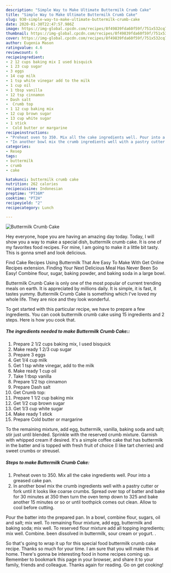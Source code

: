 ```yaml
---
description: "Simple Way to Make Ultimate Buttermilk Crumb Cake"
title: "Simple Way to Make Ultimate Buttermilk Crumb Cake"
slug: 930-simple-way-to-make-ultimate-buttermilk-crumb-cake
date: 2020-01-30T22:47:57.986Z
image: https://img-global.cpcdn.com/recipes/8f49839fda60f59f/751x532cq70/buttermilk-crumb-cake-recipe-main-photo.jpg
thumbnail: https://img-global.cpcdn.com/recipes/8f49839fda60f59f/751x532cq70/buttermilk-crumb-cake-recipe-main-photo.jpg
cover: https://img-global.cpcdn.com/recipes/8f49839fda60f59f/751x532cq70/buttermilk-crumb-cake-recipe-main-photo.jpg
author: Eugenia Mason
ratingvalue: 4.6
reviewcount: 6
recipeingredient:
- 2 12 cups baking mix I used bisquick
- 1 23 cup sugar
- 3 eggs
- 14 cup milk
- 1 tsp white vinegar add to the milk
- 1 cup oil
- 1 tbsp vanilla
- 12 tsp cinnamon
- Dash salt
-  Crumb top
- 1 12 cup baking mix
- 12 cup brown sugar
- 13 cup white sugar
- 1 stick
-  Cold butter or margarine
recipeinstructions:
- "Preheat oven to 350. Mix all the cake ingredients well. Pour into a greased cake pan."
- "In another bowl mix the crumb ingredients well with a pastry cutter or fork until it looks like coarse crumbs. Spread over top of batter and bake for 30 minutes at 350 then turn the oven temp down to 325 and bake another 15 minutes or so or until toothpick comes out clean. Allow to cool before cutting."
categories:
- Resep
tags:
- buttermilk
- crumb
- cake

katakunci: buttermilk crumb cake
nutrition: 262 calories
recipecuisine: Indonesian
preptime: "PT36M"
cooktime: "PT2H"
recipeyield: "2"
recipecategory: Lunch

---
```



![Buttermilk Crumb Cake](https://img-global.cpcdn.com/recipes/8f49839fda60f59f/751x532cq70/buttermilk-crumb-cake-recipe-main-photo.jpg)

Hey everyone, hope you are having an amazing day today. Today, I will show you a way to make a special dish, buttermilk crumb cake. It is one of my favorites food recipes. For mine, I am going to make it a little bit tasty. This is gonna smell and look delicious.

Find Cake Recipes Using Buttermilk That Are Easy To Make With Get Online Recipes extension. Finding Your Next Delicious Meal Has Never Been So Easy! Combine flour, sugar, baking powder, and baking soda in a large bowl.

Buttermilk Crumb Cake is only one of the most popular of current trending meals on earth. It is appreciated by millions daily. It is simple, it is fast, it tastes yummy. Buttermilk Crumb Cake is something which I've loved my whole life. They are nice and they look wonderful.


To get started with this particular recipe, we have to prepare a few ingredients. You can cook buttermilk crumb cake using 15 ingredients and 2 steps. Here is how you cook that.

##### The ingredients needed to make Buttermilk Crumb Cake::

1. Prepare 2 1/2 cups baking mix, I used bisquick
1. Make ready 1 2/3 cup sugar
1. Prepare 3 eggs
1. Get 1/4 cup milk
1. Get 1 tsp white vinegar, add to the milk
1. Make ready 1 cup oil
1. Take 1 tbsp vanilla
1. Prepare 1/2 tsp cinnamon
1. Prepare Dash salt
1. Get  Crumb top:
1. Prepare 1 1/2 cup baking mix
1. Get 1/2 cup brown sugar
1. Get 1/3 cup white sugar
1. Make ready 1 stick
1. Prepare  Cold butter or margarine


To the remaining mixture, add egg, buttermilk, vanilla, baking soda and salt; stir just until blended. Sprinkle with the reserved crumb mixture. Garnish with whipped cream if desired. It&#39;s a simple coffee cake that has buttermilk in the batter and is topped with fresh fruit of choice (I like tart cherries) and sweet crumbs or streusel. 

##### Steps to make Buttermilk Crumb Cake:

1. Preheat oven to 350. Mix all the cake ingredients well. Pour into a greased cake pan.
1. In another bowl mix the crumb ingredients well with a pastry cutter or fork until it looks like coarse crumbs. Spread over top of batter and bake for 30 minutes at 350 then turn the oven temp down to 325 and bake another 15 minutes or so or until toothpick comes out clean. Allow to cool before cutting.


Pour the batter into the prepared pan. In a bowl, combine flour, sugars, oil and salt; mix well. To remaining flour mixture, add egg, buttermilk and baking soda; mix well. To reserved flour mixture add all topping ingredients; mix well. Combine. been dissolved in buttermilk, sour cream or yogurt. . 

So that's going to wrap it up for this special food buttermilk crumb cake recipe. Thanks so much for your time. I am sure that you will make this at home. There's gonna be interesting food in home recipes coming up. Remember to bookmark this page in your browser, and share it to your family, friends and colleague. Thanks again for reading. Go on get cooking!
